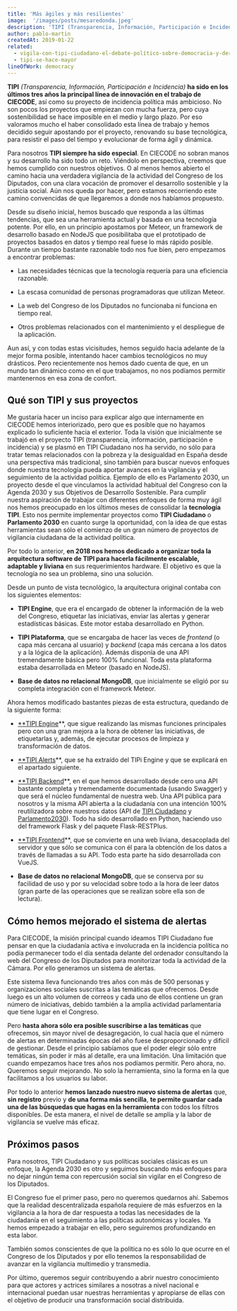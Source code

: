 ```yaml
---
title: 'Más ágiles y más resilientes'
image:  '/images/posts/mesaredonda.jpeg'
description: 'TIPI (Transparencia, Información, Participación e Incidencia) ha sido en los últimos tres años la principal línea de innovación en el trabajo de CIECODE, así como su proyecto de incidencia política más ambicioso.'
author: pablo-martin
createdAt: 2019-01-22
related:
  - vigila-con-tipi-ciudadano-el-debate-político-sobre-democracia-y-derechos-en-la-era-digital
  - tipi-se-hace-mayor
lineOfWork: democracy
---
```


**TIPI** *(Transparencia, Información, Participación e Incidencia)* **ha sido en los últimos tres años la principal línea de innovación en el trabajo de CIECODE**, así como su proyecto de incidencia política más ambicioso. No son pocos los proyectos que empiezan con mucha fuerza, pero cuya sostenibilidad se hace imposible en el medio y largo plazo. Por eso valoramos mucho el haber consolidado esta línea de trabajo y hemos decidido seguir apostando por el proyecto, renovando su base tecnológica, para resistir el paso del tiempo y evolucionar de forma ágil y dinámica.

Para nosotros **TIPI siempre ha sido especial**. En CIECODE no sobran manos y su desarrollo ha sido todo un reto. Viéndolo en perspectiva, creemos que hemos cumplido con nuestros objetivos. O al menos hemos abierto el camino hacia una verdadera vigilancia de la actividad del Congreso de los Diputados, con una clara vocación de promover el desarrollo sostenible y la justicia social. Aún nos queda por hacer, pero estamos recorriendo este camino convencidas de que llegaremos a donde nos habíamos propuesto.

Desde su diseño inicial, hemos buscado que responda a las últimas tendencias, que sea una herramienta actual y basada en una tecnología potente. Por ello, en un principio apostamos por Meteor, un framework de desarrollo basado en NodeJS que posibilitaba que el prototipado de proyectos basados en datos y tiempo real fuese lo más rápido posible. Durante un tiempo bastante razonable todo nos fue bien, pero empezamos a encontrar problemas:

* Las necesidades técnicas que la tecnología requería para una eficiencia razonable.

* La escasa comunidad de personas programadoras que utilizan Meteor.

* La web del Congreso de los Diputados no funcionaba ni funciona en tiempo real.

* Otros problemas relacionados con el mantenimiento y el despliegue de la aplicación.

Aun así, y con todas estas vicisitudes, hemos seguido hacia adelante de la mejor forma posible, intentando hacer cambios tecnológicos no muy drásticos. Pero recientemente nos hemos dado cuenta de que, en un mundo tan dinámico como en el que trabajamos, no nos podíamos permitir mantenernos en esa zona de confort.

## Qué son TIPI y sus proyectos

Me gustaría hacer un inciso para explicar algo que internamente en CIECODE hemos interiorizado, pero que es posible que no hayamos explicado lo suficiente hacia el exterior. Toda la visión que inicialmente se trabajó en el proyecto TIPI (transparencia, información, participación e incidencia) y se plasmó en TIPI Ciudadano nos ha servido, no sólo para tratar temas relacionados con la pobreza y la desigualdad en España desde una perspectiva más tradicional, sino también para buscar nuevos enfoques donde nuestra tecnología pueda aportar avances en la vigilancia y el seguimiento de la actividad política. Ejemplo de ello es Parlamento 2030, un proyecto desde el que vinculamos la actividad habitual del Congreso con la Agenda 2030 y sus Objetivos de Desarrollo Sostenible. Para cumplir nuestra aspiración de trabajar con diferentes enfoques de forma muy ágil nos hemos preocupado en los últimos meses de consolidar la **tecnología TIPI**. Esto nos permite implementar proyectos como **TIPI Ciudadano** o **Parlamento 2030** en cuanto surge la oportunidad, con la idea de que estas herramientas sean sólo el comienzo de un gran número de proyectos de vigilancia ciudadana de la actividad política.

Por todo lo anterior, **en 2018 nos hemos dedicado a organizar toda la arquitectura software de TIPI para hacerla fácilmente escalable, adaptable y liviana** en sus requerimientos hardware. El objetivo es que la tecnología no sea un problema, sino una solución.

Desde un punto de vista tecnológico, la arquitectura original contaba con los siguientes elementos:

* **TIPI Engine**, que era el encargado de obtener la información de la web del Congreso, etiquetar las iniciativas, enviar las alertas y generar estadísticas básicas. Este motor estaba desarrollado en Python.

* **TIPI Plataforma**, que se encargaba de hacer las veces de *frontend* (o capa más cercana al usuario) y *backend* (capa más cercana a los datos y a la lógica de la aplicación). Además disponía de una API tremendamente básica pero 100% funcional. Toda esta plataforma estaba desarrollada en Meteor (basado en NodeJS).

* **Base de datos no relacional MongoDB**, que inicialmente se eligió por su completa integración con el framework Meteor.

Ahora hemos modificado bastantes piezas de esta estructura, quedando de la siguiente forma:

* [**TIPI Engine](https://github.com/politicalwatch/tipi-engine)**, que sigue realizando las mismas funciones principales pero con una gran mejora a la hora de obtener las iniciativas, de etiquetarlas y, además, de ejecutar procesos de limpieza y transformación de datos.

* [**TIPI Alerts](https://github.com/politicalwatch/tipi-alerts)**, que se ha extraído del TIPi Engine y que se explicará en el apartado siguiente.

* [**TIPI Backend](https://github.com/politicalwatch/tipi-backend)**, en el que hemos desarrollado desde cero una API bastante completa y tremendamente documentada (usando Swagger) y que será el núcleo fundamental de nuestra web. Una API pública para nosotros y la misma API abierta a la ciudadanía con una intención 100% reutilizadora sobre nuestros datos (API de [TIPI Ciudadano](http://api.tipiciudadano.es) y [Parlamento2030](http://api.parlamento2030.es)). Todo ha sido desarrollado en Python, haciendo uso del framework Flask y del paquete Flask-RESTPlus.

* [**TIPI Frontend](https://github.com/politicalwatch/tipi-frontend)**, que se convierte en una web liviana, desacoplada del servidor y que sólo se comunica con él para la obtención de los datos a través de llamadas a su API. Todo esta parte ha sido desarrollada con VueJS.

* **Base de datos no relacional MongoDB**, que se conserva por su facilidad de uso y por su velocidad sobre todo a la hora de leer datos (gran parte de las operaciones que se realizan sobre ella son de lectura).

## Cómo hemos mejorado el sistema de alertas

Para CIECODE, la misión principal cuando ideamos TIPI Ciudadano fue pensar en que la ciudadanía activa e involucrada en la incidencia política no podía permanecer todo el día sentada delante del ordenador consultando la web del Congreso de los Diputados para monitorizar toda la actividad de la Cámara. Por ello generamos un sistema de alertas.

Este sistema lleva funcionando tres años con más de 500 personas y organizaciones sociales suscritas a las temáticas que ofrecemos. Desde luego es un alto volumen de correos y cada uno de ellos contiene un gran número de iniciativas, debido también a la amplia actividad parlamentaria que tiene lugar en el Congreso.

Pero **hasta ahora sólo era posible suscribirse a las temáticas** que ofrecemos, sin mayor nivel de desagregación, lo cual hacía que el número de alertas en determinadas épocas del año fuese desproporcionado y difícil de gestionar. Desde el principio sabíamos que el poder elegir sólo entre temáticas, sin poder ir más al detalle, era una limitación. Una limitación que cuando empezamos hace tres años nos podíamos permitir. Pero ahora, no. Queremos seguir mejorando. No solo la herramienta, sino la forma en la que facilitamos a los usuarios su labor.

Por todo lo anterior **hemos lanzado nuestro nuevo sistema de alertas** que, **sin registro** previo y **de una forma más sencilla**, **te permite guardar cada una de las búsquedas que hagas en la herramienta** con todos los filtros disponibles. De esta manera, el nivel de detalle se amplía y la labor de vigilancia se vuelve más eficaz.

## Próximos pasos

Para nosotros, TIPI Ciudadano y sus políticas sociales clásicas es un enfoque, la Agenda 2030 es otro y seguimos buscando más enfoques para no dejar ningún tema con repercusión social sin vigilar en el Congreso de los Diputados.

El Congreso fue el primer paso, pero no queremos quedarnos ahí. Sabemos que la realidad descentralizada española requiere de más esfuerzos en la vigilancia a la hora de dar respuesta a todas las necesidades de la ciudadanía en el seguimiento a las políticas autonómicas y locales. Ya hemos empezado a trabajar en ello, pero seguiremos profundizando en esta labor.

También somos conscientes de que la política no es sólo lo que ocurre en el Congreso de los Diputados y por ello tenemos la responsabilidad de avanzar en la vigilancia multimedio y transmedia.

Por último, queremos seguir contribuyendo a abrir nuestro conocimiento para que actores y actrices similares a nosotras a nivel nacional e internacional puedan usar nuestras herramientas y apropiarse de ellas con el objetivo de producir una transformación social distribuida.
